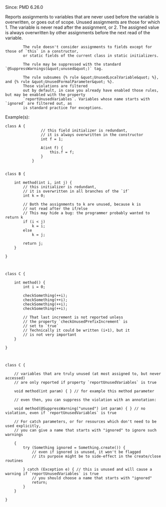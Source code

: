 Since: PMD 6.26.0

Reports assignments to variables that are never used before the variable is overwritten,
            or goes out of scope. Unused assignments are those for which
            1. The variable is never read after the assignment, or
            2. The assigned value is always overwritten by other assignments before the next read of
            the variable.

            The rule doesn't consider assignments to fields except for those of `this` in a constructor,
            or static fields of the current class in static initializers.

            The rule may be suppressed with the standard `@SuppressWarnings(&quot;unused&quot;)` tag.

            The rule subsumes {% rule &quot;UnusedLocalVariable&quot; %}, and {% rule &quot;UnusedFormalParameter&quot; %}.
            Those violations are filtered
            out by default, in case you already have enabled those rules, but may be enabled with the property
            `reportUnusedVariables`. Variables whose name starts with `ignored` are filtered out, as
            is standard practice for exceptions.

Example(s):
```
class A {
                // this field initializer is redundant,
                // it is always overwritten in the constructor
                int f = 1;

                A(int f) {
                    this.f = f;
                }
            }
        
        
class B {

    int method(int i, int j) {
        // this initializer is redundant,
        // it is overwritten in all branches of the `if`
        int k = 0;

        // Both the assignments to k are unused, because k is
        // not read after the if/else
        // This may hide a bug: the programmer probably wanted to return k
        if (i < j)
            k = i;
        else
            k = j;

        return j;
    }

}
        

        
class C {

    int method() {
        int i = 0;

        checkSomething(++i);
        checkSomething(++i);
        checkSomething(++i);
        checkSomething(++i);

        // That last increment is not reported unless
        // the property `checkUnusedPrefixIncrement` is
        // set to `true`
        // Technically it could be written (i+1), but it
        // is not very important
    }

}
        

        
class C {

    // variables that are truly unused (at most assigned to, but never accessed)
    // are only reported if property `reportUnusedVariables` is true

    void method(int param) { } // for example this method parameter

    // even then, you can suppress the violation with an annotation:

    void method(@SuppressWarning("unused") int param) { } // no violation, even if `reportUnusedVariables` is true

    // For catch parameters, or for resources which don't need to be used explicitly,
    // you can give a name that starts with "ignored" to ignore such warnings

    {
        try (Something ignored = Something.create()) {
            // even if ignored is unused, it won't be flagged
            // its purpose might be to side-effect in the create/close routines

        } catch (Exception e) { // this is unused and will cause a warning if `reportUnusedVariables` is true
            // you should choose a name that starts with "ignored"
            return;
        }
    }

}
```
